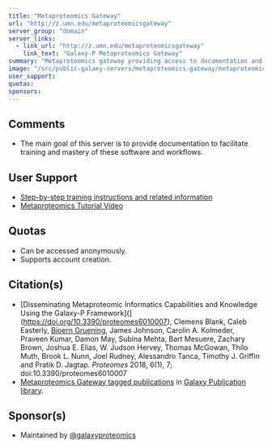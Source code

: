 ```yaml
---
title: "Metaproteomics Gateway"
url: "http://z.umn.edu/metaproteomicsgateway"
server_group: "domain"
server_links: 
  - link_url: "http://z.umn.edu/metaproteomicsgateway"
    link_text: "Galaxy-P Metaproteomics Gateway"
summary: "Metaproteomics gateway providing access to documentation and other instructional materials, and an opportunity for hands-on training using example datasets and optimized metaproteomics workflows"
image: "/src/public-galaxy-servers/metaproteomics-gateway/metaproteomics-gateway-landing-400.png"
user_support: 
quotas: 
sponsors: 
---
```


## Comments

* The main goal of this server is to provide documentation to facilitate training and mastery of these software and workflows.

## User Support

* [Step-by-step training instructions and related information](http://z.umn.edu/supps1)
* [Metaproteomics Tutorial Video](http://z.umn.edu/mpvideo2018)

## Quotas

* Can be accessed anonymously.
* Supports account creation.

## Citation(s)
* [Disseminating Metaproteomic Informatics Capabilities and Knowledge Using the Galaxy-P Framework](](https://doi.org/10.3390/proteomes6010007), Clemens Blank, Caleb Easterly, [Bjoern Gruening](/src/people/bjoern-gruening/index.md), James Johnson, Carolin A. Kolmeder, Praveen Kumar, Damon May, Subina Mehta, Bart Mesuere, Zachary Brown, Joshua E. Elias, W. Judson Hervey, Thomas McGowan, Thilo Muth, Brook L. Nunn, Joel Rudney, Alessandro Tanca, Timothy J. Griffin and Pratik D. Jagtap. *Proteomes* 2018, 6(1), 7; doi:10.3390/proteomes6010007
* [Metaproteomics Gateway tagged publications](https://www.zotero.org/groups/1732893/galaxy/items/tag/%3EMetaproteomics%20Gateway) in [Galaxy Publication library](/src/publication-library/index.md).

## Sponsor(s)

* Maintained by [@galaxyproteomics](https://github.com/galaxyproteomics)
